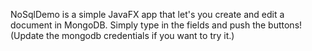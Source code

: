 NoSqlDemo is a simple JavaFX app that let's you create and edit a document in MongoDB. Simply type in the fields and push the buttons! (Update the mongodb credentials if you want to try it.)

